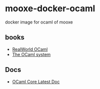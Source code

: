 # mooxe-docker-ocaml

docker image for ocaml of mooxe

## books

- [RealWorld OCaml](https://github.com/realworldocaml/book)
- [The OCaml system](https://caml.inria.fr/pub/docs/manual-ocaml/)

## Docs

- [OCaml Core Latest Doc](https://ocaml.janestreet.com/ocaml-core/latest/doc/)
